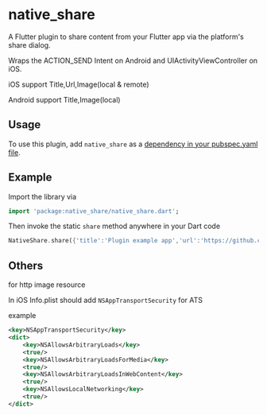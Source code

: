 # native_share

A Flutter plugin to share content from your Flutter app via the platform's share dialog.

Wraps the ACTION_SEND Intent on Android and UIActivityViewController on iOS.

iOS support  Title,Url,Image(local & remote)

Android support Title,Image(local)

## Usage

To use this plugin, add `native_share` as a [dependency in your pubspec.yaml file](https://flutter.io/platform-plugins/).

## Example

Import the library via

```dart
import 'package:native_share/native_share.dart';
```

Then invoke the static `share` method anywhere in your Dart code

```dart
NativeShare.share({'title':'Plugin example app','url':'https://github.com/persenlee/native_share','image':null});
```

## Others

for http image resource

In iOS  Info.plist  should add `NSAppTransportSecurity`  for ATS

example

```xml
<key>NSAppTransportSecurity</key>
<dict>
    <key>NSAllowsArbitraryLoads</key>
    <true/>
    <key>NSAllowsArbitraryLoadsForMedia</key>
    <true/>
    <key>NSAllowsArbitraryLoadsInWebContent</key>
    <true/>
    <key>NSAllowsLocalNetworking</key>
    <true/>
</dict>
```

